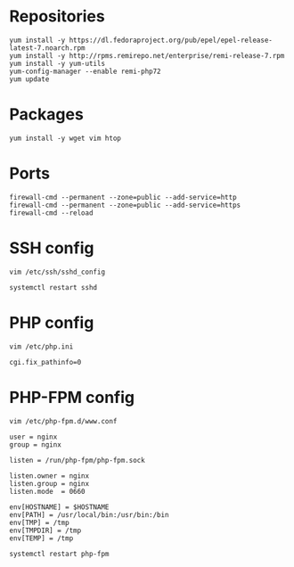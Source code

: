 # Repositories
```
yum install -y https://dl.fedoraproject.org/pub/epel/epel-release-latest-7.noarch.rpm
yum install -y http://rpms.remirepo.net/enterprise/remi-release-7.rpm
yum install -y yum-utils
yum-config-manager --enable remi-php72
yum update
```

# Packages
```
yum install -y wget vim htop
```

# Ports
```
firewall-cmd --permanent --zone=public --add-service=http
firewall-cmd --permanent --zone=public --add-service=https
firewall-cmd --reload
```

# SSH config
```
vim /etc/ssh/sshd_config
```

```
systemctl restart sshd
```

# PHP config
```
vim /etc/php.ini
```

```
cgi.fix_pathinfo=0
```

# PHP-FPM config
```
vim /etc/php-fpm.d/www.conf
```

```
user = nginx
group = nginx

listen = /run/php-fpm/php-fpm.sock

listen.owner = nginx
listen.group = nginx
listen.mode  = 0660

env[HOSTNAME] = $HOSTNAME
env[PATH] = /usr/local/bin:/usr/bin:/bin
env[TMP] = /tmp
env[TMPDIR] = /tmp
env[TEMP] = /tmp
```

```
systemctl restart php-fpm
```